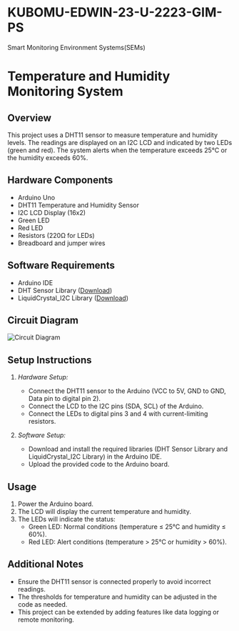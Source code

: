 # KUBOMU-EDWIN-23-U-2223-GIM-PS
Smart Monitoring Environment Systems(SEMs)

# Temperature and Humidity Monitoring System

## Overview
This project uses a DHT11 sensor to measure temperature and humidity levels. The readings are displayed on an I2C LCD and indicated by two LEDs (green and red). The system alerts when the temperature exceeds 25°C or the humidity exceeds 60%.

## Hardware Components
- Arduino Uno
- DHT11 Temperature and Humidity Sensor
- I2C LCD Display (16x2)
- Green LED
- Red LED
- Resistors (220Ω for LEDs)
- Breadboard and jumper wires

## Software Requirements
- Arduino IDE
- DHT Sensor Library ([Download](https://github.com/adafruit/DHT-sensor-library))
- LiquidCrystal_I2C Library ([Download](https://github.com/johnrickman/LiquidCrystal_I2C))


## Circuit Diagram
![Circuit Diagram](images/circuit_diagram.png)


## Setup Instructions
1. *Hardware Setup:*
   - Connect the DHT11 sensor to the Arduino (VCC to 5V, GND to GND, Data pin to digital pin 2).
   - Connect the LCD to the I2C pins (SDA, SCL) of the Arduino.
   - Connect the LEDs to digital pins 3 and 4 with current-limiting resistors.

2. *Software Setup:*
   - Download and install the required libraries (DHT Sensor Library and LiquidCrystal_I2C Library) in the Arduino IDE.
   - Upload the provided code to the Arduino board.

## Usage
1. Power the Arduino board.
2. The LCD will display the current temperature and humidity.
3. The LEDs will indicate the status:
   - Green LED: Normal conditions (temperature ≤ 25°C and humidity ≤ 60%).
   - Red LED: Alert conditions (temperature > 25°C or humidity > 60%).

## Additional Notes
- Ensure the DHT11 sensor is connected properly to avoid incorrect readings.
- The thresholds for temperature and humidity can be adjusted in the code as needed.
- This project can be extended by adding features like data logging or remote monitoring.
